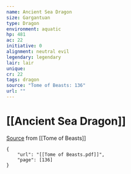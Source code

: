 ```yaml
---
name: Ancient Sea Dragon
size: Gargantuan
type: Dragon
environment: aquatic
hp: 481
ac: 22
initiative: 0
alignment: neutral evil
legendary: legendary
lair: lair
unique: 
cr: 22
tags: dragon
source: "Tome of Beasts: 136"
url: ""
---
```

# [[Ancient Sea Dragon]]

[Source](zotero://open-pdf/library/items/ULEQWHJM?page=136) from [[Tome of Beasts]]

```pdf
{
	"url": "[[Tome of Beasts.pdf]]",
	"page": [136]
}
```

